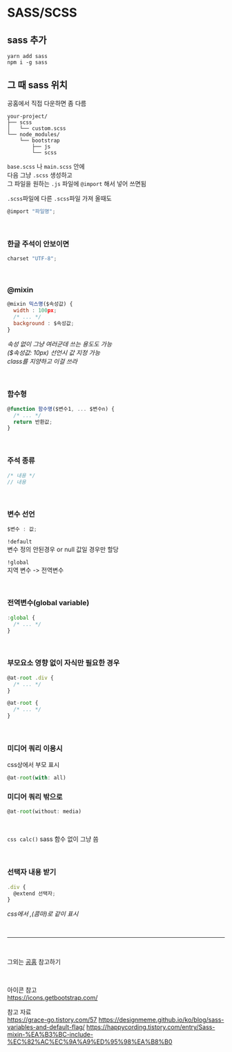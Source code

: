 # SASS/SCSS

## sass 추가 

```
yarn add sass
npm i -g sass
```

## 그 때 sass 위치 
공홈에서 직접 다운하면 좀 다름
```
your-project/
├── scss
│   └── custom.scss
└── node_modules/
    └── bootstrap
        ├── js
        └── scss
```

`base.scss` 나 `main.scss` 안에  
다음 그냥 `.scss` 생성하고   
그 파일을 원하는 `.js` 파일에 `@import` 해서 넣어 쓰면됨  

`.scss`파일에 다른 `.scss`파일 가져 올때도  

```javascript
@import "파일명";  
```

<br />

### 한글 주석이 안보이면
```javascript
charset "UTF-8";
```

<br />

### @mixin

```javascript
@mixin 믹스명($속성값) {
  width : 100px;
  /* ... */
  background : $속성값;
}
```
*속성 없이 그냥 여러군데 쓰는 용도도 가능  
($속성값: 10px) 선언시 값 지정 가능  
class를 지양하고 이걸 쓰라*  
  
<br />

### 함수형

```javascript
@function 함수명($변수1, ... $변수n) {
  /* ... */
  return 반환값;
}
```

<br />

### 주석 종류
```javascript
/* 내용 */
// 내용
```

<br />

### 변수 선언
```javascript
$변수 : 값;
```

`!default`   
변수 정의 안된경우 or null 값일 경우만 할당

`!global`  
지역 변수 -> 전역변수

<br />

### 전역변수(global variable)
```javascript
:global {
  /* ... */
}
```

<br />

### 부모요소 영향 없이 자식만 필요한 경우
```javascript
@at-root .div {
  /* ... */
}

@at-root {
  /* ... */
}
```

<br />

### 미디어 쿼리 이용시 
css상에서 부모 표시

```javascript
@at-root(with: all)
```

### 미디어 쿼리 밖으로
```javascript
@at-root(without: media)
```

<br />

`css calc()` sass 함수 없이 그냥 씀

<br />

### 선택자 내용 받기
```javascript
.div {
  @extend 선택자;
}
```
*css에서 ,(콤마)로 같이 표시*


<br /> 

---

<br /> 

그외는 [공홈](https://sass-lang.com/documentation) 참고하기

<br /> 

아이콘 참고  
https://icons.getbootstrap.com/

참고 자료   
https://grace-go.tistory.com/57
https://designmeme.github.io/ko/blog/sass-variables-and-default-flag/
https://happycording.tistory.com/entry/Sass-mixin-%EA%B3%BC-include-%EC%82%AC%EC%9A%A9%ED%95%98%EA%B8%B0

